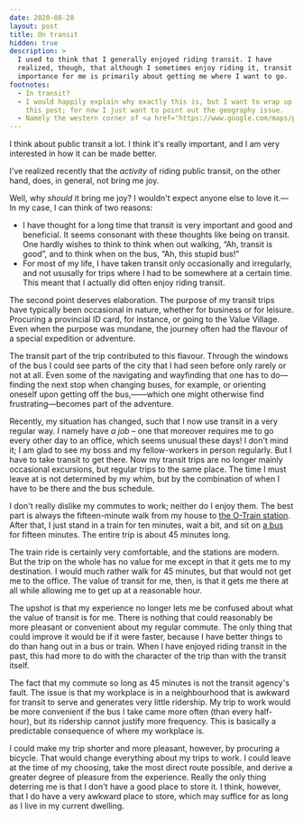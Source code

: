```yaml
---
date: 2020-08-28
layout: post
title: On transit
hidden: true
description: >
  I used to think that I generally enjoyed riding transit. I have
  realized, though, that although I sometimes enjoy riding it, transit's
  importance for me is primarily about getting me where I want to go.
footnotes:
  - In transit?
  - I would happily explain why exactly this is, but I want to wrap up
    this post; for now I just want to point out the geography issue.
  - Namely the western corner of <a href="https://www.google.com/maps/place/Carlington,+Ottawa,+ON/" title="Carlington – Google Maps">Carlington</a>.
---
```


I think about public transit a lot. I think it's really important, and I
am very interested in how it can be made better.

I've realized recently that the *activity* of riding public
transit, on the other hand, does, in general, not bring me joy.<!-- FOLD -->

Well, why *should* it bring me joy? I wouldn't expect anyone else to
love it.—In my case, I can think of two reasons:

* I have thought for a long time that transit is very important and good and beneficial.
  It seems consonant with these thoughts like being on transit.<!-- note 1 --> One hardly wishes to
  think to think when out walking, “Ah, transit is good”, and to think
  when on the bus, “Ah, this stupid bus!”
* For most of my life, I have taken transit only occasionally and
  irregularly, and not ususally for trips where I had to be somewhere at
  a certain time. This meant that I actually did often enjoy riding
  transit.

The second point deserves elaboration. The purpose of my transit trips
have typically been occasional in nature, whether for business or for
leisure. Procuring a provincial ID card, for instance, or going to the
Value Village. Even when the purpose was mundane, the journey often had the flavour
of a special expedition or adventure.

The transit part of the trip
contributed to this flavour. Through the windows of the bus
I could see parts of the city that
I had seen before only rarely or not at all. Even some of the navigating and wayfinding
that one has to do—finding the next stop when changing buses, for
example, or orienting oneself upon getting off the bus,——which one might
otherwise find frustrating—becomes part of the adventure.

Recently, my situation has changed, such that I now use transit in a very regular way. I namely have *a job* – one that
moreover requires me to go every other day to an office, which seems unusual these days! I don't mind it;
I am glad to see my boss and my fellow-workers in
person regularly. But I have to take transit to get there. Now my transit trips are no longer mainly occasional
excursions, but regular trips to the same place. The time I must leave at is not determined by my whim, but by
the combination of when I have to be there and the bus schedule.

I don't really dislike my commutes to work; neither do I enjoy them. The
best part is always the fifteen-minute walk from my house
to [the O-Train station](https://otrain.railfans.ca/confederation-stations/parliament "Parliament Station – O-Train Fans").
After that, I just stand in a train for ten
minutes, wait a bit, and sit on [a bus](https://www.octranspo.com/en/plan-your-trip/schedules-maps/?sched-lang=en&date=20200831&rte=50 "Route 50 to Lincoln Fields | Schedules and Maps | OC Transpo")
for fifteen minutes. The entire trip is about 45
minutes long.

The train
ride is certainly very comfortable, and the stations are modern. But the
trip on the whole has no value for me except in that it gets me to my
destination. I would much rather walk for 45 minutes, but that
would not get me to the office. The value of transit for me, then, is
that it gets me there at all while allowing me to get up at a reasonable
hour.

The upshot is that my experience no longer lets me be confused about
what the value of transit is for me. There is nothing that could
reasonably be more pleasant or convenient about my regular commute. The
only thing that could improve it would be if it were faster, because I
have better things to do than hang out in a bus or train. When I have
enjoyed riding transit in the past, this had more to do with the
character of the trip than with the transit itself.

The fact that my commute so long as 45 minutes is not the transit
agency's fault. The issue is that my workplace is in a
neighbourhood<!-- note 2 --> that is awkward for transit to serve and generates very
little ridership. My trip to work would be more convenient if the bus I
take came more often (than every half-hour), but its ridership cannot
justify more frequency. This is basically a predictable consequence of
where my workplace is.<!-- note 3 -->

I could make my trip shorter and more pleasant, however, by procuring a
bicycle. That would change everything about my trips to work. I could
leave at the time of my choosing, take the most direct route possible,
and derive a greater degree of pleasure from the experience. Really the
only thing deterring me is that I don't have a good place to store it. I
think, however, that I do have a very awkward place to store, which may
suffice for as long as I live in my current dwelling.
